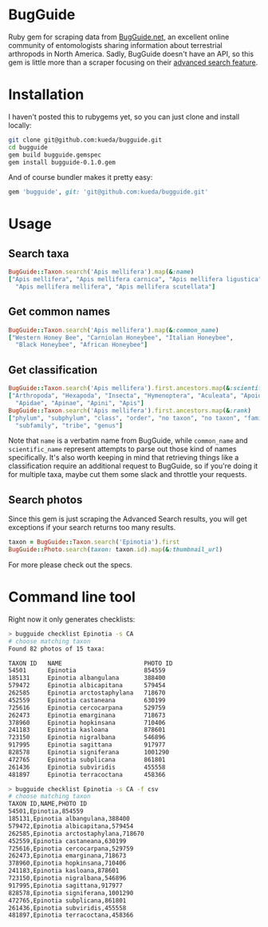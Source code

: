 # BugGuide

Ruby gem for scraping data from [BugGuide.net](http://bugguide.net), an
excellent online community of entomologists sharing information about
terrestrial arthropods in North America. Sadly, BugGuide doesn't have an API, so
this gem is little more than a scraper focusing on their [advanced search
feature](http://bugguide.net/adv_search/bgsearch.php).

# Installation

I haven't posted this to rubygems yet, so you can just clone and install
locally:

```bash
git clone git@github.com:kueda/bugguide.git
cd bugguide
gem build bugguide.gemspec
gem install bugguide-0.1.0.gem
```

And of course bundler makes it pretty easy:

```ruby
gem 'bugguide', git: 'git@github.com:kueda/bugguide.git'
```

# Usage

## Search taxa
```ruby
BugGuide::Taxon.search('Apis mellifera').map(&:name)
["Apis mellifera", "Apis mellifera carnica", "Apis mellifera ligustica", 
  "Apis mellifera mellifera", "Apis mellifera scutellata"] 
```

## Get common names
```ruby
BugGuide::Taxon.search('Apis mellifera').map(&:common_name)
["Western Honey Bee", "Carniolan Honeybee", "Italian Honeybee", 
  "Black Honeybee", "African Honeybee"] 
```

## Get classification
```ruby
BugGuide::Taxon.search('Apis mellifera').first.ancestors.map(&:scientific_name)
["Arthropoda", "Hexapoda", "Insecta", "Hymenoptera", "Aculeata", "Apoidea", 
  "Apidae", "Apinae", "Apini", "Apis"]
BugGuide::Taxon.search('Apis mellifera').first.ancestors.map(&:rank)
["phylum", "subphylum", "class", "order", "no taxon", "no taxon", "family", 
  "subfamily", "tribe", "genus"] 
```

Note that `name` is a verbatim name from BugGuide, while `common_name` and
`scientific_name` represent attempts to parse out those kind of names
specifically. It's also worth keeping in mind that retrieving things like a
classification require an additional request to BugGuide, so if you're doing it
for multiple taxa, maybe cut them some slack and throttle your requests.


## Search photos

Since this gem is just scraping the Advanced Search results, you will get
exceptions if your search returns too many results.

```ruby
taxon = BugGuide::Taxon.search('Epinotia').first
BugGuide::Photo.search(taxon: taxon.id).map(&:thumbnail_url)
```


For more please check out the specs.

# Command line tool

Right now it only generates checklists:

```bash
> bugguide checklist Epinotia -s CA
# choose matching taxon
Found 82 photos of 15 taxa:

TAXON ID   NAME                       PHOTO ID
54501      Epinotia                   854559
185131     Epinotia albangulana       388400
579472     Epinotia albicapitana      579454
262585     Epinotia arctostaphylana   718670
452559     Epinotia castaneana        630199
725616     Epinotia cercocarpana      529759
262473     Epinotia emarginana        718673
378960     Epinotia hopkinsana        710406
241183     Epinotia kasloana          878601
723150     Epinotia nigralbana        546896
917995     Epinotia sagittana         917977
828578     Epinotia signiferana       1001290
472765     Epinotia subplicana        861801
261436     Epinotia subviridis        455558
481897     Epinotia terracoctana      458366
```

```bash
> bugguide checklist Epinotia -s CA -f csv
# choose matching taxon
TAXON ID,NAME,PHOTO ID
54501,Epinotia,854559
185131,Epinotia albangulana,388400
579472,Epinotia albicapitana,579454
262585,Epinotia arctostaphylana,718670
452559,Epinotia castaneana,630199
725616,Epinotia cercocarpana,529759
262473,Epinotia emarginana,718673
378960,Epinotia hopkinsana,710406
241183,Epinotia kasloana,878601
723150,Epinotia nigralbana,546896
917995,Epinotia sagittana,917977
828578,Epinotia signiferana,1001290
472765,Epinotia subplicana,861801
261436,Epinotia subviridis,455558
481897,Epinotia terracoctana,458366
```
